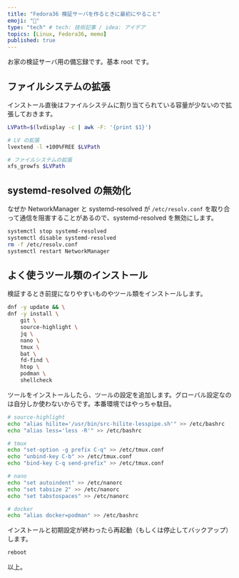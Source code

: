 ```yaml
---
title: "Fedora36 検証サーバを作るときに最初にやること"
emoji: "💭"
type: "tech" # tech: 技術記事 / idea: アイデア
topics: [Linux, Fedora36, memo]
published: true
---
```


お家の検証サーバ用の備忘録です。基本 root です。

## ファイルシステムの拡張

インストール直後はファイルシステムに割り当てられている容量が少ないので拡張しておきます。

```bash
LVPath=$(lvdisplay -c | awk -F: '{print $1}')

# LV の拡張
lvextend -l +100%FREE $LVPath

# ファイルシステムの拡張
xfs_growfs $LVPath
```

## systemd-resolved の無効化

なぜか NetworkManager と systemd-resolved が `/etc/resolv.conf` を取り合って通信を阻害することがあるので、systemd-resolved を無効にします。

```bash
systemctl stop systemd-resolved
systemctl disable systemd-resolved
rm -f /etc/resolv.conf
systemctl restart NetworkManager
```

## よく使うツール類のインストール

検証するとき前提になりやすいものやツール類をインストールします。

```bash
dnf -y update && \
dnf -y install \
    git \
    source-highlight \
    jq \
    nano \
    tmux \
    bat \
    fd-find \
    htop \
    podman \
    shellcheck
```

ツールをインストールしたら、ツールの設定を追加します。グローバル設定なのは自分しか使わないからです。本番環境ではやっちゃ駄目。

```bash
# source-highlight
echo "alias hilite='/usr/bin/src-hilite-lesspipe.sh'" >> /etc/bashrc
echo "alias less='less -R'" >> /etc/bashrc

# tmux
echo "set-option -g prefix C-q" >> /etc/tmux.conf
echo "unbind-key C-b" >> /etc/tmux.conf
echo "bind-key C-q send-prefix" >> /etc/tmux.conf

# nano
echo "set autoindent" >> /etc/nanorc
echo "set tabsize 2" >> /etc/nanorc
echo "set tabstospaces" >> /etc/nanorc

# docker
echo "alias docker=podman" >> /etc/bashrc
```

インストールと初期設定が終わったら再起動（もしくは停止してバックアップ）します。

```bash
reboot
```

以上。
